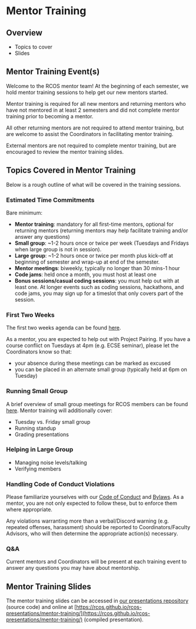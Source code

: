 # Mentor Training

## Overview

- Topics to cover
- Slides

## Mentor Training Event(s)

Welcome to the RCOS mentor team! At the beginning of each semester, we hold mentor training sessions to help get our new mentors started.

Mentor training is required for all new mentors and returning mentors who have not mentored in at least 2 semesters and did not complete mentor training prior to becoming a mentor.

All other returning mentors are not required to attend mentor training, but are welcome to assist the Coordinators in facilitating mentor training.

External mentors are not required to complete mentor training, but are encouraged to review the mentor training slides.

## Topics Covered in Mentor Training

Below is a rough outline of what will be covered in the training sessions.

### Estimated Time Commitments

Bare minimum:

- **Mentor training**: mandatory for all first-time mentors, optional for returning mentors (returning mentors may help facilitate training and/or answer any questions)
- **Small group**: ~1-2 hours once or twice per week (Tuesdays and Fridays when large group is not in session).
- **Large group**: ~1-2 hours once or twice per month plus kick-off at beginning of semester and wrap-up at end of the semester.
- **Mentor meetings**: biweekly, typically no longer than 30 mins-1 hour
- **Code jams**: held once a month, you must host at least one
- **Bonus sessions/casual coding sessions**: you must help out with at least one. At longer events such as coding sessions, hackathons, and code jams, you may sign up for a timeslot that only covers part of the session.

### First Two Weeks

The first two weeks agenda can be found [here](leadership/agenda).

As a mentor, you are expected to help out with Project Pairing. If you have a course conflict on Tuesdays at 4pm (e.g. ECSE seminar), please let the Coordinators know so that:

- your absence during these meetings can be marked as excused
- you can be placed in an alternate small group (typically held at 6pm on Tuesday)

<!-- ### Using Observatory as a Mentor
  - Verification
  - Setting up a small group
  - Generating small group attendance codes -->

### Running Small Group

A brief overview of small group meetings for RCOS members can be found [here](meetings/small_group_meetings). Mentor training will additionally cover:

- Tuesday vs. Friday small group
- Running standup
- Grading presentations

### Helping in Large Group

- Managing noise levels/talking
- Verifying members

### Handling Code of Conduct Violations

Please familiarize yourselves with our [Code of Conduct](community/CODE_OF_CONDUCT) and [Bylaws](community/bylaws). As a mentor, you are not only expected to follow these, but to enforce them where appropriate.

Any violations warranting more than a verbal/Discord warning (e.g. repeated offenses, harassment) should be reported to Coordinators/Faculty Advisors, who will then determine the appropriate action(s) necessary.

<!--
TODO: flesh this out further
Example enforcing manuals:
Ada Initiative template: http://geekfeminism.wikia.com/wiki/Conference_anti-harassment/Responding_to_reports
Django project enforcement manual: https://www.djangoproject.com/conduct/enforcement-manual/
-->

### Q&A

Current mentors and Coordinators will be present at each training event to answer any questions you may have about mentorship.

## Mentor Training Slides

The mentor training slides can be accessed in [our presentations repository](https://github.com/rcos/presentations/tree/master/mentor-training) (source code) and online at [https://rcos.github.io/rcos-presentations/mentor-training/](https://rcos.github.io/rcos-presentations/mentor-training/) (compiled presentation).
